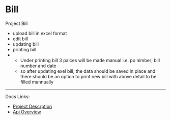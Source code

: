 # Bill

Project Bill
* upload bill in excel format
* edit bill
* updating bill
* printing bill
* * Under printing bill 3 palces will be made manual i.e. po nimber; bill number and date
  * so after updating exel bill, the data should be saved in place and there should be an option to print new bill with above detail to be filled mannually

----

Docs Links:
 * [Project Descrption][desc]
 * [Api Overview][apiOverview]


[desc]: ./docs/desc.md
[apiOverview]: ./docs/apiOverview.md
